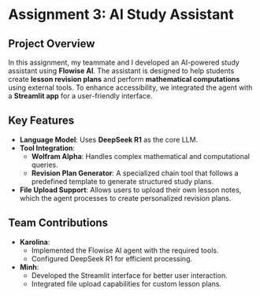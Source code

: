 # Assignment 3: AI Study Assistant

## Project Overview
In this assignment, my teammate and I developed an AI-powered study assistant using **Flowise AI**. The assistant is designed to help students create **lesson revision plans** and perform **mathematical computations** using external tools. To enhance accessibility, we integrated the agent with a **Streamlit app** for a user-friendly interface.

## Key Features
- **Language Model**: Uses **DeepSeek R1** as the core LLM.
- **Tool Integration**:
  - **Wolfram Alpha**: Handles complex mathematical and computational queries.
  - **Revision Plan Generator**: A specialized chain tool that follows a predefined template to generate structured study plans.
- **File Upload Support**: Allows users to upload their own lesson notes, which the agent processes to create personalized revision plans.

## Team Contributions
- **Karolina**:
  - Implemented the Flowise AI agent with the required tools.
  - Configured DeepSeek R1 for efficient processing.
- **Minh**:
  - Developed the Streamlit interface for better user interaction.
  - Integrated file upload capabilities for custom lesson plans.

